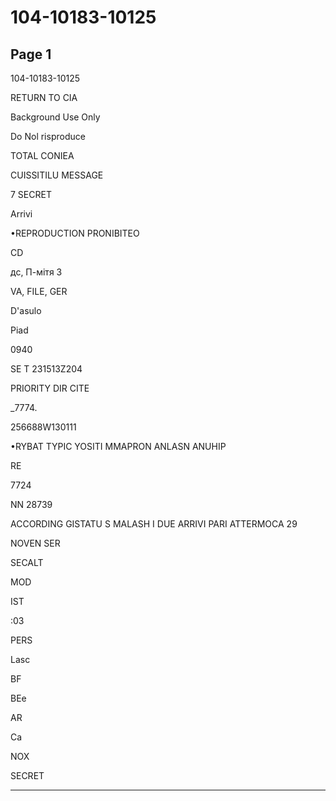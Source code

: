 # 104-10183-10125

## Page 1

104-10183-10125

RETURN TO CIA

Background Use Only

Do Nol risproduce

TOTAL CONIEA

CUISSITILU MESSAGE

7 SECRET

Arrivi

•REPRODUCTION PRONIBITEO

CD

дс, П-мітя 3

VA, FILE, GER

D'asulo

Piad

0940

SE T 231513Z204

PRIORITY DIR CITE

_7774.

256688W130111

•RYBAT TYPIC YOSITI MMAPRON ANLASN ANUHIP

RE

7724

NN 28739

ACCORDING GISTATU S MALASH I DUE ARRIVI PARI ATTERMOCA 29

NOVEN SER

SECALT

MOD

IST

:03

PERS

Lasc

BF

BEe

AR

Ca

NOX

SECRET

---

